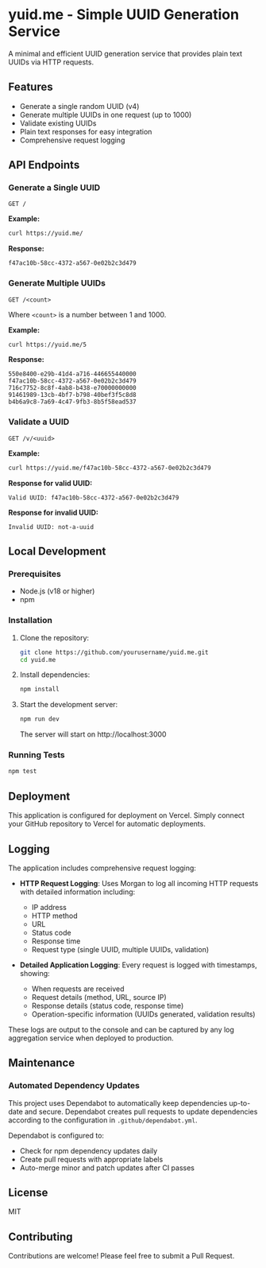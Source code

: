 # yuid.me - Simple UUID Generation Service

A minimal and efficient UUID generation service that provides plain text UUIDs via HTTP requests.

## Features

- Generate a single random UUID (v4)
- Generate multiple UUIDs in one request (up to 1000)
- Validate existing UUIDs
- Plain text responses for easy integration
- Comprehensive request logging

## API Endpoints

### Generate a Single UUID

```
GET /
```

**Example:**

```bash
curl https://yuid.me/
```

**Response:**

```
f47ac10b-58cc-4372-a567-0e02b2c3d479
```

### Generate Multiple UUIDs

```
GET /<count>
```

Where `<count>` is a number between 1 and 1000.

**Example:**

```bash
curl https://yuid.me/5
```

**Response:**

```
550e8400-e29b-41d4-a716-446655440000
f47ac10b-58cc-4372-a567-0e02b2c3d479
716c7752-8c8f-4ab8-b438-e70000000000
91461989-13cb-4bf7-b798-40bef3f5c8d8
b4b6a9c8-7a69-4c47-9fb3-8b5f58ead537
```

### Validate a UUID

```
GET /v/<uuid>
```

**Example:**

```bash
curl https://yuid.me/f47ac10b-58cc-4372-a567-0e02b2c3d479
```

**Response for valid UUID:**

```
Valid UUID: f47ac10b-58cc-4372-a567-0e02b2c3d479
```

**Response for invalid UUID:**

```
Invalid UUID: not-a-uuid
```

## Local Development

### Prerequisites

- Node.js (v18 or higher)
- npm

### Installation

1. Clone the repository:

   ```bash
   git clone https://github.com/yourusername/yuid.me.git
   cd yuid.me
   ```

2. Install dependencies:

   ```bash
   npm install
   ```

3. Start the development server:

   ```bash
   npm run dev
   ```

   The server will start on http://localhost:3000

### Running Tests

```bash
npm test
```

## Deployment

This application is configured for deployment on Vercel. Simply connect your GitHub repository to Vercel for automatic deployments.

## Logging

The application includes comprehensive request logging:

- **HTTP Request Logging**: Uses Morgan to log all incoming HTTP requests with detailed information including:

  - IP address
  - HTTP method
  - URL
  - Status code
  - Response time
  - Request type (single UUID, multiple UUIDs, validation)

- **Detailed Application Logging**: Every request is logged with timestamps, showing:
  - When requests are received
  - Request details (method, URL, source IP)
  - Response details (status code, response time)
  - Operation-specific information (UUIDs generated, validation results)

These logs are output to the console and can be captured by any log aggregation service when deployed to production.

## Maintenance

### Automated Dependency Updates

This project uses Dependabot to automatically keep dependencies up-to-date and secure. Dependabot creates pull requests to update dependencies according to the configuration in `.github/dependabot.yml`.

Dependabot is configured to:

- Check for npm dependency updates daily
- Create pull requests with appropriate labels
- Auto-merge minor and patch updates after CI passes

## License

MIT

## Contributing

Contributions are welcome! Please feel free to submit a Pull Request.
